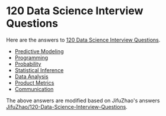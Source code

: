 # 120 Data Science Interview Questions

Here are the answers to [120 Data Science Interview Questions](http://www.datasciencequestions.com/).

- [Predictive Modeling](predictive-modeling.md)
- [Programming](programming.md)
- [Probability](probability.md)
- [Statistical Inference](statistical-inference.md)
- [Data Analysis](data-analysis.md)
- [Product Metrics](product-metrics.md)
- [Communication](communication.md)

The above answers are modified based on JifuZhao's answers [JifuZhao/120-Data-Science-Interview-Questions](https://github.com/JifuZhao/120-DS-Interview-Questions).

